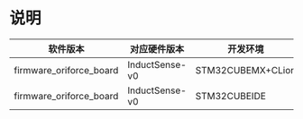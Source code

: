 # 说明

|软件版本|对应硬件版本|开发环境|
|-----|-----|-----|
|firmware_oriforce_board|InductSense-v0|STM32CUBEMX+CLion|
|firmware_oriforce_board|InductSense-v0|STM32CUBEIDE|

